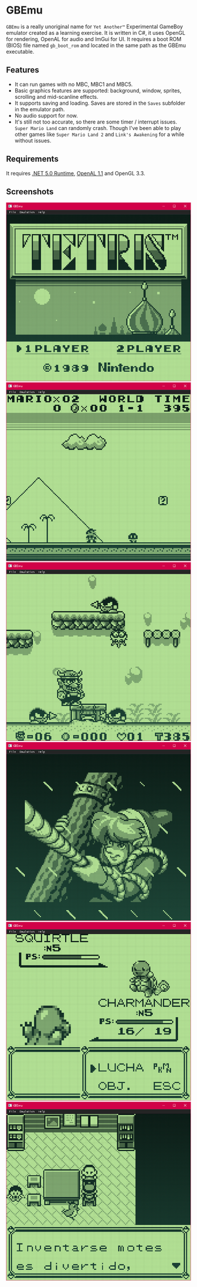 # GBEmu
`GBEmu` is a really unoriginal name for `Yet Another™` Experimental GameBoy emulator created as a learning exercise. It is written in C#, it uses OpenGL for rendering, OpenAL for audio and ImGui for UI. It requires a boot ROM (BIOS) file named `gb_boot_rom` and located in the same path as the GBEmu executable.

## Features
- It can run games with no MBC, MBC1 and MBC5.
- Basic graphics features are supported: background, window, sprites, scrolling and mid-scanline effects.
- It supports saving and loading. Saves are stored in the `Saves` subfolder in the emulator path.
- No audio support for now.
- It's still not too accurate, so there are some timer / interrupt issues. `Super Mario Land` can randomly crash. Though I've been able to play other games like `Super Mario Land 2` and `Link's Awakening` for a while without issues.

## Requirements

It requires [.NET 5.0 Runtime](https://dotnet.microsoft.com/download), [OpenAL 1.1](https://openal.org/downloads/oalinst.zip) and OpenGL 3.3.

## Screenshots

![Screenshot 00](/00.png)
![Screenshot 01](/01.png)
![Screenshot 02](/02.png)
![Screenshot 03](/03.png)
![Screenshot 04](/04.png)
![Screenshot 05](/05.png)